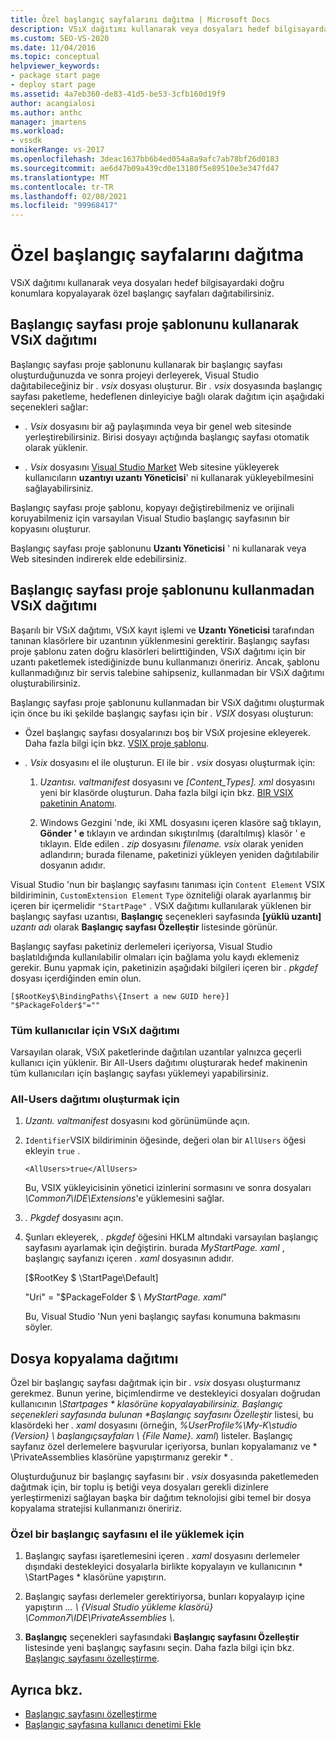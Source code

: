 ```yaml
---
title: Özel başlangıç sayfalarını dağıtma | Microsoft Docs
description: VSıX dağıtımı kullanarak veya dosyaları hedef bilgisayardaki doğru konumlara kopyalayarak özel başlangıç sayfaları dağıtmayı öğrenin.
ms.custom: SEO-VS-2020
ms.date: 11/04/2016
ms.topic: conceptual
helpviewer_keywords:
- package start page
- deploy start page
ms.assetid: 4a7eb360-de83-41d5-be53-3cfb160d19f9
author: acangialosi
ms.author: anthc
manager: jmartens
ms.workload:
- vssdk
monikerRange: vs-2017
ms.openlocfilehash: 3deac1637bb6b4ed054a8a9afc7ab78bf26d0183
ms.sourcegitcommit: ae6d47b09a439cd0e13180f5e89510e3e347fd47
ms.translationtype: MT
ms.contentlocale: tr-TR
ms.lasthandoff: 02/08/2021
ms.locfileid: "99968417"
---
```

# <a name="deploy-custom-start-pages"></a>Özel başlangıç sayfalarını dağıtma

VSıX dağıtımı kullanarak veya dosyaları hedef bilgisayardaki doğru konumlara kopyalayarak özel başlangıç sayfaları dağıtabilirsiniz.

## <a name="vsix-deployment-by-using-the-start-page-project-template"></a>Başlangıç sayfası proje şablonunu kullanarak VSıX dağıtımı

Başlangıç sayfası proje şablonunu kullanarak bir başlangıç sayfası oluşturduğunuzda ve sonra projeyi derleyerek, Visual Studio dağıtabileceğiniz bir *. vsix* dosyası oluşturur. Bir *. vsix* dosyasında başlangıç sayfası paketleme, hedeflenen dinleyiciye bağlı olarak dağıtım için aşağıdaki seçenekleri sağlar:

- *. Vsix* dosyasını bir ağ paylaşımında veya bir genel web sitesinde yerleştirebilirsiniz. Birisi dosyayı açtığında başlangıç sayfası otomatik olarak yüklenir.

- *. Vsix* dosyasını [Visual Studio Market](https://marketplace.visualstudio.com/) Web sitesine yükleyerek kullanıcıların **uzantıyı uzantı Yöneticisi**' ni kullanarak yükleyebilmesini sağlayabilirsiniz.

Başlangıç sayfası proje şablonu, kopyayı değiştirebilmeniz ve orijinali koruyabilmeniz için varsayılan Visual Studio başlangıç sayfasının bir kopyasını oluşturur.

Başlangıç sayfası proje şablonunu **Uzantı Yöneticisi** ' ni kullanarak veya Web sitesinden indirerek elde edebilirsiniz.

## <a name="vsix-deployment-without-using-the-start-page-project-template"></a>Başlangıç sayfası proje şablonunu kullanmadan VSıX dağıtımı
 Başarılı bir VSıX dağıtımı, VSıX kayıt işlemi ve **Uzantı Yöneticisi** tarafından tanınan klasörlere bir uzantının yüklenmesini gerektirir. Başlangıç sayfası proje şablonu zaten doğru klasörleri belirttiğinden, VSıX dağıtımı için bir uzantı paketlemek istediğinizde bunu kullanmanızı öneririz. Ancak, şablonu kullanmadığınız bir servis talebine sahipseniz, kullanmadan bir VSıX dağıtımı oluşturabilirsiniz.

 Başlangıç sayfası proje şablonunu kullanmadan bir VSıX dağıtımı oluşturmak için önce bu iki şekilde başlangıç sayfası için bir *. VSIX* dosyası oluşturun:

- Özel başlangıç sayfası dosyalarınızı boş bir VSıX projesine ekleyerek. Daha fazla bilgi için bkz. [VSIX proje şablonu](../extensibility/vsix-project-template.md).

- *. Vsix* dosyasını el ile oluşturun. El ile bir *. vsix* dosyası oluşturmak için:

   1. *Uzantısı. valtmanifest* dosyasını ve *[Content_Types]. xml* dosyasını yeni bir klasörde oluşturun. Daha fazla bilgi için bkz. [BIR VSIX paketinin Anatomı](../extensibility/anatomy-of-a-vsix-package.md).

   2. Windows Gezgini 'nde, iki XML dosyasını içeren klasöre sağ tıklayın, **Gönder ' e** tıklayın ve ardından sıkıştırılmış (daraltılmış) klasör ' e tıklayın. Elde edilen *. zip* dosyasını *filename. vsix* olarak yeniden adlandırın; burada filename, paketinizi yükleyen yeniden dağıtılabilir dosyanın adıdır.

Visual Studio 'nun bir başlangıç sayfasını tanıması için `Content Element` VSIX bildiriminin, `CustomExtension Element` `Type` özniteliği olarak ayarlanmış bir içeren bir içermelidir `"StartPage"` . VSıX dağıtımı kullanılarak yüklenen bir başlangıç sayfası uzantısı, **Başlangıç** seçenekleri sayfasında **[yüklü uzantı]** *uzantı adı* olarak **Başlangıç sayfası Özelleştir** listesinde görünür.

Başlangıç sayfası paketiniz derlemeleri içeriyorsa, Visual Studio başlatıldığında kullanılabilir olmaları için bağlama yolu kaydı eklemeniz gerekir. Bunu yapmak için, paketinizin aşağıdaki bilgileri içeren bir *. pkgdef* dosyası içerdiğinden emin olun.

```
[$RootKey$\BindingPaths\{Insert a new GUID here}]
"$PackageFolder$"=""
```

### <a name="vsix-deployment-for-all-users"></a>Tüm kullanıcılar için VSıX dağıtımı
 Varsayılan olarak, VSıX paketlerinde dağıtılan uzantılar yalnızca geçerli kullanıcı için yüklenir. Bir All-Users dağıtımı oluşturarak hedef makinenin tüm kullanıcıları için başlangıç sayfası yüklemeyi yapabilirsiniz.

### <a name="to-create-an-all-users-deployment"></a>All-Users dağıtımı oluşturmak için

1. *Uzantı. valtmanifest* dosyasını kod görünümünde açın.

2. `Identifier`VSIX bildiriminin öğesinde, değeri olan bir `AllUsers` öğesi ekleyin `true` .

    ```
    <AllUsers>true</AllUsers>
    ```

     Bu, VSIX yükleyicisinin yönetici izinlerini sormasını ve sonra dosyaları *\Common7\IDE\Extensions*'e yüklemesini sağlar.

3. *. Pkgdef* dosyasını açın.

4. Şunları ekleyerek, *. pkgdef* öğesini HKLM altındaki varsayılan başlangıç sayfasını ayarlamak için değiştirin. burada *MyStartPage. xaml* , başlangıç sayfanızı içeren *. xaml* dosyasının adıdır.

     [$RootKey $ \StartPage\Default]

     "Uri" = "$PackageFolder $ \\ *MyStartPage. xaml*"

     Bu, Visual Studio 'Nun yeni başlangıç sayfası konumuna bakmasını söyler.

## <a name="file-copy-deployment"></a>Dosya kopyalama dağıtımı
 Özel bir başlangıç sayfası dağıtmak için bir *. vsix* dosyası oluşturmanız gerekmez. Bunun yerine, biçimlendirme ve destekleyici dosyaları doğrudan kullanıcının <em>\Startpages \* klasörüne kopyalayabilirsiniz. Başlangıç seçenekleri sayfasında bulunan **Başlangıç sayfasını Özelleştir</em>* listesi, bu klasördeki her *. xaml* dosyasını (örneğin, *%UserProfile%\My-K\studio {Version} \ başlangıçsayfaları \\ {File Name}. xaml*) listeler.  Başlangıç sayfanız özel derlemelere başvurular içeriyorsa, bunları kopyalamanız ve * \PrivateAssemblies klasörüne yapıştırmanız gerekir \* .

 Oluşturduğunuz bir başlangıç sayfasını bir *. vsix* dosyasında paketlemeden dağıtmak için, bir toplu iş betiği veya dosyaları gerekli dizinlere yerleştirmenizi sağlayan başka bir dağıtım teknolojisi gibi temel bir dosya kopyalama stratejisi kullanmanızı öneririz.

### <a name="to-manually-install-a-custom-start-page"></a>Özel bir başlangıç sayfasını el ile yüklemek için

1. Başlangıç sayfası işaretlemesini içeren *. xaml* dosyasını derlemeler dışındaki destekleyici dosyalarla birlikte kopyalayın ve kullanıcının * \StartPages \* klasörüne yapıştırın.

2. Başlangıç sayfası derlemeler gerektiriyorsa, bunları kopyalayıp içine yapıştırın *... \\ {Visual Studio yükleme klasörü} \Common7\IDE\PrivateAssemblies \\*.

3. **Başlangıç** seçenekleri sayfasındaki **Başlangıç sayfasını Özelleştir** listesinde yeni başlangıç sayfasını seçin. Daha fazla bilgi için bkz. [Başlangıç sayfasını özelleştirme](../ide/customizing-the-start-page-for-visual-studio.md).

## <a name="see-also"></a>Ayrıca bkz.

- [Başlangıç sayfasını özelleştirme](../ide/customizing-the-start-page-for-visual-studio.md)
- [Başlangıç sayfasına kullanıcı denetimi Ekle](../extensibility/adding-user-control-to-the-start-page.md)
